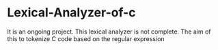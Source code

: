 # Lexical-Analyzer-of-c

It is an ongoing project. This lexical analyzer is not complete. 
The aim of this to tokenize C code based on the regular expression
